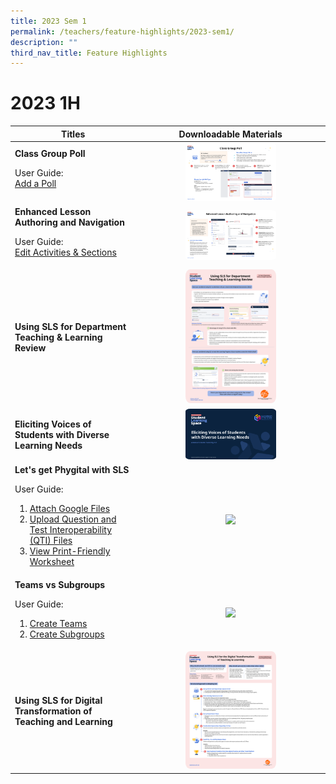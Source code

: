 ```yaml
---
title: 2023 Sem 1
permalink: /teachers/feature-highlights/2023-sem1/
description: ""
third_nav_title: Feature Highlights
---
```

<style>
img {
border-radius: 5%
}
</style>
<h1>2023 1H</h1>

<table>
<thead>
<tr>
<th style="text-align: center;">Titles</th>
<th style="text-align: center;">Downloadable Materials</th>
</tr>
</thead>
<tbody>
<tr>
<td style="text-align: left;">
<strong>Class Group Poll</strong>
<p>User Guide:<br>
<a target="_blank" href="/teacher-user-guide/collaborate/add-a-poll/">Add a Poll</a></p>
</td>
<td style="text-align: center;">
<a target="_blank" href="/files/Userguide/Downloadable%20Resources/R18_ClassGroupPoll.pdf">
<img style="width: 50%;" src="/images/2Teacher/Downloadable%20Resources/R18_ClassGroupPoll.png">
</a>
</td>
</tr>
<tr>
<td style="text-align: left;">
<strong>Enhanced Lesson Authoring and Navigation</strong>
<p>User Guide:<br>
<a target="_blank" href="/teacher-user-guide/author/edit-activities-and-sections/">Edit Activities &amp; Sections</a></p>
</td>
<td style="text-align: center;">
<a target="_blank" href="/files/Userguide/Downloadable%20Resources/R18_Enhanced_Lesson_Authoring_navigation.pdf">
<img style="width: 50%;" src="/images/2Teacher/Downloadable%20Resources/R18_Enhanced_Lesson_Authoring_navigation.png">
</a>
</td>
</tr>
<tr>
<td style="text-align: left;">
<strong>Using SLS for Department Teaching &amp; Learning Review</strong>
</td>
<td style="text-align: center;">
<a target="_blank" href="/files/Userguide/Downloadable%20Resources/using sls for dept review.pdf">
<img style="width: 50%;" src="/images/2Teacher/Downloadable%20Resources/using sls for dept review.png">
</a>
</td>
</tr>
<tr>
<td style="text-align: left;">
<strong>Eliciting Voices of Students with Diverse Learning Needs</strong>
</td>
<td style="text-align: center;">
<a target="_blank" href="http://for.edu.sg/EVS">
<img style="width: 50%;" src="/images/2Teacher/Downloadable%20Resources/cotf.png">
</a>
</td>
</tr>
<tr>
<td style="text-align: left;">
<strong>Let's get Phygital with SLS</strong>
<p>User Guide:
</p><ol><li><a target="_blank" href="/teacher-user-guide/collaborate/attach-google-files/">Attach Google Files</a></li>
<li><a target="_blank" href="/teacher-user-guide/author/upload-question-and-test-interoperability-qti-files/">Upload Question and Test Interoperability (QTI) Files</a></li>
<li><a target="_blank" href="/teacher-user-guide/discover/view-print-friendly-worksheet/">View Print-Friendly Worksheet</a></li></ol><p></p>
</td>
<td style="text-align: center;">
<a target="_blank" href="/files/Userguide/Downloadable%20Resources/Phygital_learning.pdf">
<img style="width: 50%;" src="/images/2Teacher/Downloadable%20Resources/Phygital_learning.png">
</a>
</td>
</tr>
<tr>
<td style="text-align: left;">
<strong>Teams vs Subgroups</strong>
<p>User Guide:
</p><ol><li><a target="_blank" href="/teacher-user-guide/collaborate/create-teams/">Create Teams</a></li>
<li><a target="_blank" href="/teacher-user-guide/differentiate/create-subgroups/">Create Subgroups</a></li></ol><p></p>
</td>
<td style="text-align: center;">
<a target="_blank" href="/files/Userguide/Downloadable%20Resources/TeamsvsSubgroups.pdf">
<img style="width: 50%;" src="/images/2Teacher/Downloadable%20Resources/TeamsvsSubgroups.png">
</a>
</td>
</tr>
<tr>
<td style="text-align: left;">
<strong>Using SLS for Digital Transformation of Teaching and Learning</strong>
</td>
<td style="text-align: center;">
<a target="_blank" href="/files/Userguide/Downloadable%20Resources/using sls for digital transformation of t&amp;l.pdf">
<img style="width: 50%;" src="/images/2Teacher/Downloadable%20Resources/using sls for digital transformation of t&amp;l.png">
</a>
</td>
</tr>
</tbody>
</table>